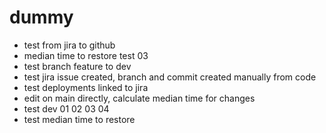 # dummy
* test from jira to github
* median time to restore test 03
* test branch feature to dev
* test jira issue created, branch and commit created manually from code
* test deployments linked to jira
* edit on main directly, calculate median time for changes
* test dev 01 02 03 04
* test median time to restore